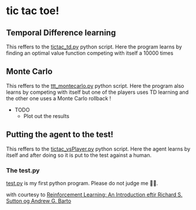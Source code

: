 # tic tac toe!

## Temporal Difference learning

This reffers to the [tictac_td.py](tictac_td.py) python script.
Here the program learns by finding an optimal value function competing with itself a 10000 times

## Monte Carlo
This reffers to the [ttt_montecarlo.py](ttt_montecarlo.py) python script.
Here the program also learns by competing with itself but one of the players uses TD learning and the other one uses a Monte Carlo rollback !
* TODO
  - Plot out the results
  
## Putting the agent to the test!
This reffers to the [tictac_vsPlayer.py](tictac_vsPlayer.py) python script.
Here the agent learns by itself and after doing so it is put to the test against a human.


### The test.py
[test.py](test.py) is my first python program. Please do not judge me 🎅🏽.

with courtesy to [Reinforcement Learning: An Introduction eftir Richard S. Sutton og Andrew G. Barto](http://incompleteideas.net/book/the-book-2nd.html)
